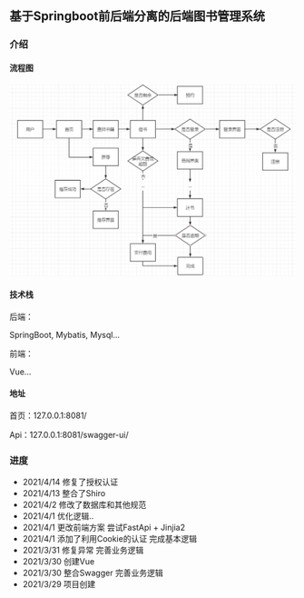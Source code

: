 ## 基于Springboot前后端分离的后端图书管理系统

### 介绍

#### 流程图

![](./流程.jpg)

#### 技术栈
后端：

SpringBoot, Mybatis, Mysql...

前端：

Vue...

#### 地址

首页：127.0.0.1:8081/

Api：127.0.0.1:8081/swagger-ui/

### 进度
- 2021/4/14 修复了授权认证
- 2021/4/13 整合了Shiro
- 2021/4/2 修改了数据库和其他规范 
- 2021/4/1 优化逻辑..
- 2021/4/1 更改前端方案  尝试FastApi + Jinjia2
- 2021/4/1 添加了利用Cookie的认证 完成基本逻辑
- 2021/3/31 修复异常 完善业务逻辑
- 2021/3/30 创建Vue
- 2021/3/30 整合Swagger 完善业务逻辑
- 2021/3/29 项目创建